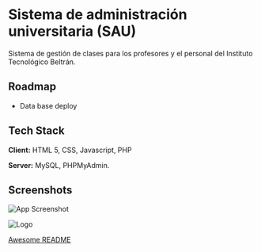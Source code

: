 
# Sistema de administración universitaria (SAU)

Sistema de gestión de clases para los profesores y el personal del Instituto Tecnológico Beltrán.


## Roadmap

- Data base deploy



## Tech Stack

**Client:** HTML 5, CSS, Javascript, PHP

**Server:** MySQL, PHPMyAdmin.

## Screenshots

![App Screenshot](https://via.placeholder.com/468x300?text=App+Screenshot+Here)


![Logo](https://dev-to-uploads.s3.amazonaws.com/uploads/articles/th5xamgrr6se0x5ro4g6.png)



[Awesome README](https://github.com/matiassingers/awesome-readme)


